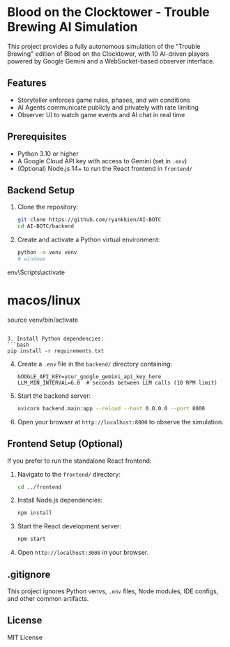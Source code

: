 # Blood on the Clocktower - Trouble Brewing AI Simulation

This project provides a fully autonomous simulation of the "Trouble Brewing" edition of Blood on the Clocktower,
with 10 AI-driven players powered by Google Gemini and a WebSocket-based observer interface.

## Features

- Storyteller enforces game rules, phases, and win conditions
- AI Agents communicate publicly and privately with rate limiting
- Observer UI to watch game events and AI chat in real time

## Prerequisites

- Python 3.10 or higher
- A Google Cloud API key with access to Gemini (set in `.env`)
- (Optional) Node.js 14+ to run the React frontend in `frontend/`

## Backend Setup

1. Clone the repository:
   ```bash
   git clone https://github.com/ryankkien/AI-BOTC
   cd AI-BOTC/backend
   ```

2. Create and activate a Python virtual environment:
   ```bash
   python -m venv venv
   # windows
env\Scripts\activate
   # macos/linux
source venv/bin/activate
   ```

3. Install Python dependencies:
   ```bash
   pip install -r requirements.txt
   ```

4. Create a `.env` file in the `backend/` directory containing:
   ```dotenv
   GOOGLE_API_KEY=your_google_gemini_api_key_here
   LLM_MIN_INTERVAL=6.0  # seconds between LLM calls (10 RPM limit)
   ```

5. Start the backend server:
   ```bash
   uvicorn backend.main:app --reload --host 0.0.0.0 --port 8000
   ```

6. Open your browser at `http://localhost:8000` to observe the simulation.

## Frontend Setup (Optional)

If you prefer to run the standalone React frontend:

1. Navigate to the `frontend/` directory:
   ```bash
   cd ../frontend
   ```

2. Install Node.js dependencies:
   ```bash
   npm install
   ```

3. Start the React development server:
   ```bash
   npm start
   ```

4. Open `http://localhost:3000` in your browser.

## .gitignore

This project ignores Python venvs, `.env` files, Node modules, IDE configs, and other common artifacts.

## License

MIT License 